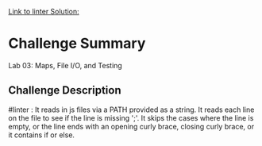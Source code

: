 [Link to linter Solution: ](../linter/src/main/java/linter/App.java)

# Challenge Summary
Lab 03: Maps, File I/O, and Testing

## Challenge Description
#linter : It reads in js files via a PATH provided as a string. It reads
each line on the file to see if the line is missing ';'. It skips the cases
where the line is empty, or the line ends with an opening curly brace, 
closing curly brace, or it contains if or else. 

